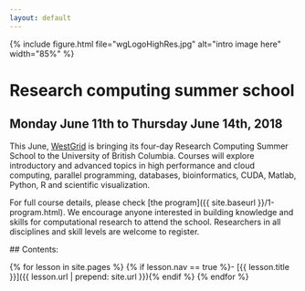 ```yaml
---
layout: default
---
```


{% include figure.html file="wgLogoHighRes.jpg" alt="intro image here" width="85%" %}

# Research computing summer school

## Monday June 11th to Thursday June 14th, 2018

This June, [WestGrid](https://www.westgrid.ca) is bringing its four-day Research Computing Summer School
to the University of British Columbia. Courses will explore introductory and advanced topics in high
performance and cloud computing, parallel programming, databases, bioinformatics, CUDA, Matlab, Python, R
and scientific visualization.

For full course details, please check [the program]({{ site.baseurl }}/1-program.html). We encourage
anyone interested in building knowledge and skills for computational research to attend the
school. Researchers in all disciplines and skill levels are welcome to register.

<div class="toc" markdown="1">
## Contents:

{% for lesson in site.pages %}
{% if lesson.nav == true %}- [{{ lesson.title }}]({{ lesson.url | prepend: site.url }}){% endif %}
{% endfor %}
</div>

